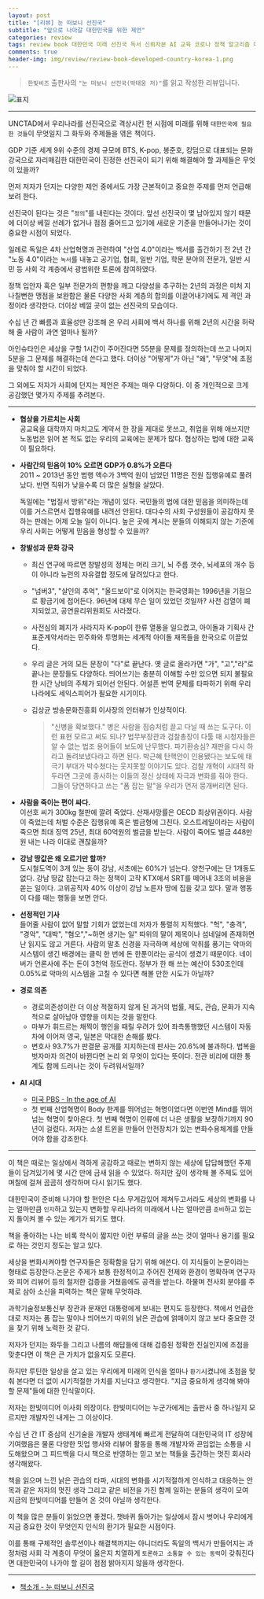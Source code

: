 ```yaml
---  
layout: post  
title: "[리뷰] 눈 떠보니 선진국"  
subtitle: "앞으로 나아갈 대한민국을 위한 제언"  
categories: review 
tags: review book 대한민국 미래 선진국 독서 신뢰자본 AI 교육 코로나 정책 알고리즘 데이터 생태계        
comments: true  
header-img: img/review/review-book-developed-country-korea-1.png
---  
```

  
> `한빛비즈` 출판사의 `"눈 떠보니 선진국(박태웅 저)"`를 읽고 작성한 리뷰입니다.  

![표지](https://theorydb.github.io/assets/img/review/review-book-developed-country-korea-1.png)  

---

UNCTAD에서 우리나라를 선진국으로 격상시킨 현 시점에 미래를 위해 `대한민국에 필요한 것들`이 무엇일지 그 화두와 주제들을 엮은 책이다.

GDP 기준 세계 9위 수준의 경제 규모에 BTS, K-pop, 봉준호, 킹덤으로 대표되는 문화 강국으로 자리매김한 대한민국이 진정한 선진국이 되기 위해 해결해야 할 과제들은 무엇이 있을까?

먼저 저자가 던지는 다양한 제언 중에서도 가장 근본적이고 중요한 주제를 먼저 언급해보려 한다.

선진국이 된다는 것은 "`정의`"를 내린다는 것이다. 앞선 선진국이 몇 남아있지 않기 때문에 더이상 베낄 선례가 없거나 점점 줄어드고 있기에 새로운 기준을 만들어나가는 것이 중요한 시점이 되었다.

일례로 독일은 4차 산업혁명과 관련하여 "산업 4.0"이라는 백서를 출간하기 전 2년 간 "노동 4.0"이라는 `녹서`를 내놓고 공기업, 협회, 일반 기업, 학문 분야의 전문가, 일반 시민 등 사회 각 계층에서 광범위한 토론에 참여하였다.

정책 입안자 혹은 일부 전문가의 편향을 깨고 다양성을 추구하는 2년의 과정은 미처 지나칠뻔한 맹점을 보완함은 물론 다양한 사회 계층의 합의를 이끌어내기에도 제 격인 과정이라 생각한다. 더이상 베낄 곳이 없는 선진국의 모습이다. 

수십 년 간 빠름과 효율성만 강조해 온 우리 사회에 백서 하나를 위해 2년의 시간을 허락해 줄 사람이 과연 얼마나 될까?

아인슈타인은 세상을 구할 1시간이 주어진다면 55분을 문제를 정의하는데 쓰고 나머지 5분을 그 문제를 해결하는데 쓴다고 했다. 더이상 "어떻게"가 아닌 "왜", "무엇"에 초점을 맞춰야 할 시간이 되었다.

그 외에도 저자가 사회에 던지는 제언은 주제는 매우 다양하다. 이 중 개인적으로 크게 공감했던 몇가지 주제를 추려본다.

---

* __협상을 가르치는 사회__  
  공교육을 대학까지 마치고도 계약서 한 장을 제대로 못쓰고, 취업을 위해 애쓰지만 노동법은 읽어 본 적도 없는 우리의 교육에는 문제가 많다. 협상하는 법에 대한 교육이 필요하다.

* __사람간의 믿음이 10% 오르면 GDP가 0.8%가 오른다__  
  2011 ~ 2013년 동안 범행 액수가 3백억 원이 넘었던 11명은 전원 집행유예로 풀려났다. 반면 직위가 낮을수록 더 많은 실형을 살았다. 

  독일에는 "법질서 방위"라는 개념이 있다. 국민들의 법에 대한 믿음을 의미하는데 이를 거스르면서 집행유예를 내려선 안된다. 대다수의 사회 구성원들이 공감하지 못하는 판례는 어제 오늘 일이 아니다. 높은 곳에 계시는 분들의 이해되지 않는 기준에 우리 사회는 어떻게 믿음을 형성할 수 있을까?

* __창발성과 문화 강국__  
  - 최신 연구에 따르면 창발성의 정체는 머리 크기, 뇌 주름 갯수, 뇌세포의 개수 등이 아니라 뉴런의 자유결합 정도에 달려있다고 한다.

  - "넘버3", "살인의 추억", "올드보이"로 이어지는 한국영화는 1996년을 기점으로 황금기에 접어든다. 96년에 대체 무슨 일이 있었던 것일까? 사전 검열이 폐지되었고, 공연윤리위원회도 사라졌다. 

  - 사전심의 폐지가 사라지자 K-pop이 한류 열풍을 일으켰고, 아이돌과 기획사 간 표준계약서라는 민주화와 투명화는 세계적 아이돌 재목들을 한국으로 이끌었다.

  - 우리 글은 거의 모든 문장이 "다"로 끝난다. 옛 글로 올라가면 "가", "고","라"로 끝나는 문장들도 다양하다. 띄어쓰기는 충분히 이해할 수만 있으면 되지 불필요한 시간 낭비의 주체가 되어선 안된다. 어설픈 번역 문체를 타파하기 위해 우리 나라에도 세익스피어가 필요한 시기이다.

  - 김상균 방송문화진흥회 이사장의 인터뷰가 인상적이다. 
    > "신병을 확보했다." 병은 사람을 짐승처럼 끌고 다닐 때 쓰는 도구다. 이런 표현 모르고 써도 되나?
    > 법무부장관과 검찰총장이 다툴 때 시청자들은 알 수 없는 법조 용어들이 보도에 난무했다. 파기환송심? 재판을 다시 하라고 돌려보냈다라고 하면 된다. 박근혜 탄핵안이 인용됐다는 보도에 태극기 부대가 박수쳤다는 웃지못할 이야기도 있다. 검찰 개혁이 시대적 화두라면 그곳에 종사하는 이들의 정신 상태에 자극과 변화를 줘야 한다. 그들이 당연하다고 쓰는 "폼 잡는 말"을 우리가 먼저 뭉개버리면 된다.

* __사람을 죽이는 편이 싸다.__  
  이선호 씨가 300kg 철판에 깔려 죽었다. 산재사망률은 OECD 최상위권이다. 사람이 죽었는데 처벌 수준은 집행유예 혹은 벌금형에 그친다. 오스트레일이라는 사람이 죽으면 최대 징역 25년, 최대 60억원의 벌금을 받는다. 사람이 죽어도 벌금 448만원 내는 나라 이대로 괜찮을까?

* __강남 땅값은 왜 오르기만 할까?__  
  도시철도역이 3개 있는 동이 강남, 서초에는 60%가 넘는다. 양천구에는 단 1개동도 없다. 강남 땅값 잡는다고 하는 정책이 고작 KTX에서 SRT를 떼어내 3조의 비용을 쏟는 일이다. 고위공직자 40% 이상이 강남 노른자 땅에 집을 갖고 있다. 말과 행동이 다를 때는 행동을 보면 안다.

* __선정적인 기사__  
  들어줄 사람이 없어 말할 기회가 없었는데 저자가 통렬히 지적했다. "헉", "충격", "경악", "대박", "혐오","~하면 생기는 일" 따위의 말이 제목이나 섬네일에 존재하면 난 읽지도 않고 거른다.
  사람의 말초 신경을 자극하며 세상에 악취를 풍기는 악마의 시스템이 생긴 배경에는 클릭 한 번에 돈 한푼이라는 공식이 생겼기 때문이다.
  네이버가 언론사에 주는 돈이 3천억 정도란다. 정부가 한 해 쓰는 예산이 530조인데 0.05%로 악마의 시스템을 고칠 수 있다면 해볼 만한 시도가 아닐까?

* __경로 의존__  
  - 경로의존성이란 더 이상 적절하지 않게 된 과거의 법률, 제도, 관습, 문화가 지속적으로 살아남아 영향을 미치는 것을 말한다.
  - 마부가 휘드르는 채찍이 행인을 때릴 우려가 있어 좌측통행했던 시스템이 자동차에 이어져 영국, 일본은 막대한 손해를 봤다. 
  - 변호사 93.7%가 판결문 공개를 지지하는데 판사는 20.6%에 불과하다. 법복을 벗자마자 의견이 바뀐다면 논리 외 무엇이 있다는 뜻이다. 전관 비리에 대한 통계도 함께 드러나는 것이 두려워서일까?

* __AI 시대__  
  - [미국 PBS - In the age of AI](https://www.youtube.com/watch?v=tyGEejOBdFc)
  - 첫 번째 산업혁명이 Body 한계를 뛰어넘는 혁명이었다면 이번엔 Mind를 뛰어넘는 혁명이 찾아온다. 첫 번째 혁명이 인류에 더 나은 생활을 보장하기까지 90년이 걸렸다. 저자는 소셜 트윈을 만들어 안전장치가 있는 변화수용체계를 만들어야 함을 강조한다.

---

이 책은 때로는 일상에서 격하게 공감하고 때로는 변하지 않는 세상에 답답해했던 주제들이 담겨있기에 몇 시간 만에 금새 읽을 수 있었다. 하지만 깊이 생각해 볼 주제도 있어 며칠에 걸쳐 곰곰히 생각하며 다시 읽기도 했다. 

대한민국이 준비해 나가야 할 현안은 다소 무게감있어 제쳐두고서라도 세상의 변화를 나는 얼마만큼 `인지`하고 있는지 변화할 우리나라의 미래에서 나는 얼마만큼 `준비`하고 있는지 돌이켜 볼 수 있는 계기가 되기도 했다.

책을 좋아하는 나는 비록 학식이 짧지만 이런 부류의 글을 쓰는 것이 얼마나 용기를 필요로 하는 것인지 정도는 알고 있다. 

세상을 변화시켜야할 연구자들은 정확함을 담기 위해 애쓴다. 이 지식들이 논문이라는 형태로 등장한다.논문은 주제가 보통 한정적이고 주어진 전제와 환경이 명확하며 연구자와 피어 리뷰어 등의 철저한 검증을 거쳤음에도 공격을 받는다. 하물며 전사회 분야를 주제로 삼아 소신을 피력하는 책은 말해 무엇하랴. 

과학기술정보통신부 장관과 문재인 대통령에게 보내는 편지도 등장한다. 책에서 언급한대로 저자는 폼 잡는 말이나 띄어쓰기 따위의 낡은 관습에 얽매이지 않고 보다 중요한 것을 찾기 위해 노력한 것 같다.

저자가 던지는 화두들 그리고 나름의 해답들에 대해 검증된 정확한 진실인지에 초점을 맞춘다면 이 책은 큰 가치가 없을지도 모른다. 

하지만 루틴한 일상을 살고 있는 우리에게 미래의 인식을 얼마나 `환기`시켰냐에 초점을 맞춰 본다면 더 없이 시기적절한 가치를 지닌다고 생각한다. "지금 중요하게 생각해 봐야 할 문제"들에 대한 인식말이다.

저자는 한빛미디어 이사회 의장이다. 한빛미디어는 누군가에게는 출판사 중 하나일지 모르지만 개발자인 내게는 그 이상이다. 

수십 년 간 IT 중심의 신기술을 개발자 생태계에 빠르게 전달하여 대한민국의 IT 성장에 기여했음은 물론 다양한 밋업 행사와 리뷰어 활동을 통해 개발자와 끈임없는 소통을 시도해왔으며 그 피드백을 다시 책으로 반영하는 믿고 보는 책들을 출간하는 멋진 회사라 생각해왔다.

책을 읽으며 느낀 낡은 관습의 타파, 시대의 변화를 시기적절하게 인식하고 대응하는 안목과 같은 저자의 멋진 생각 그리고 같은 비전을 가진 함께 일하는 분들의 생각이 모여 지금의 한빛미디어를 만들어 온 것이 아닐까 생각한다.

이 책을 많은 분들이 읽었으면 좋겠다. 챗바퀴 돌아가는 일상에서 잠시 벗어나 우리에게 지금 중요한 것이 무엇인지 인식의 환기가 필요한 시점이다. 

이를 통해 구체적인 솔루션이나 해결책까지는 아니더라도 독일의 백서가 만들어지는 과정처럼 사회 각 계층이 무엇이 옳은지 치열하게 `토론하고 소통할 수 있는 동력`이 갖춰진다면 대한민국이 나가야 할 길이 점점 밝아지지 않을까 생각한다.

---

* [책소개 - 눈 떠보니 선진국](http://www.yes24.com/Product/Goods/102743883)


